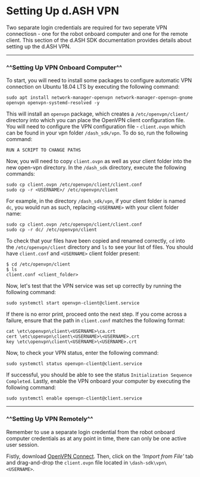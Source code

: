 # Setting Up d.ASH VPN

Two separate login credentials are required for two seperate VPN connectiosn - one for the robot onboard computer and one for the remote client. This section of the d.ASH SDK documentation provides details about setting up the d.ASH VPN. 

---

### ^^Setting Up VPN Onboard Computer^^

To start, you will need to install some packages to configure automatic VPN connection on Ubuntu 18.04 LTS by executing the following command:

``` python3
sudo apt install network-manager-openvpn network-manager-openvpn-gnome openvpn openvpn-systemd-resolved -y
```

This will install an `openvpn` package, which creates a `/etc/openvpn/client/` directory into which you can place the OpenVPN client configuration file. You will need to configure the VPN configuration file - `client.ovpn` which can be found in your vpn folder `/dash_sdk/vpn`. To do so, run the following command:


```
RUN A SCRIPT TO CHANGE PATHS 
```


Now, you will need to copy `client.ovpn` as well as your client folder into the new open-vpn directory. In the `/dash_sdk` directory, execute the following commands:

``` python3
sudo cp client.ovpn /etc/openvpn/client/client.conf 
sudo cp -r <USERNAME>/ /etc/openvpn/client
```

For example, in the directory `/dash_sdk/vpn`, if your client folder is named `dc`, you would run as such, replacing `<USERNAME>` with your client folder name:

``` python3
sudo cp client.ovpn /etc/openvpn/client/client.conf 
sudo cp -r dc/ /etc/openvpn/client
```

To check that your files have been copied and renamed correctly, `cd` into the `/etc/openvpn/client` directory and `ls` to see your list of files. You should have `client.conf` and `<USERNAME>` client folder present:
``` python3
$ cd /etc/openvpn/client
$ ls
client.conf <client_folder>
```

Now, let's test that the VPN service was set up correctly by running the following command:
``` python3
sudo systemctl start openvpn-client@client.service
```

If there is no error print, proceed onto the next step. If you come across a failure, ensure that the path in `client.conf` matches the following format:

```python3
cat \etc\openvpn\client\<USERNAME>\ca.crt
cert \etc\openvpn\client\<USERNAME>\<USERNAME>.crt
key \etc\openvpn\client\<USERNAME>\<USERNAME>.crt
```

Now, to check your VPN status, enter the following command: 
``` python3 
sudo systemctl status openvpn-client@client.service
```
If successful, you should be able to see the status `Initialization Sequence Completed`. Lastly, enable the VPN onboard your computer by executing the following command: 

``` python3
sudo systemctl enable openvpn-client@client.service
```

---

### ^^Setting Up VPN Remotely^^

Remember to use a separate login credential from the robot onboard computer credentials as at any point in time, there can only be one active user session.


Fistly, download [OpenVPN Connect](https://openvpn.net/client-connect-vpn-for-windows/). Then, click on the _'Import from File'_ tab and drag-and-drop the `client.ovpn` file located in `\dash-sdk\vpn\<USERNAME>`.


